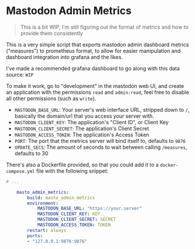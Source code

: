 # Mastodon Admin Metrics

> This is a bit WIP, I'm still figuring out the format of metrics and how to provide them consistently

This is a very simple script that exports mastodon admin dashboard metrics ("measures") to prometheus format,
to allow for easier manipulation and dashboard integration into grafana and the likes.

I've made a recommended grafana dashboard to go along with this data source: `WIP`

To make it work, go to "development" in the mastodon web UI, and create an application with the permissions `read` and `admin:read`,
feel free to disable all other permissions (such as `write`).

- `MASTODON_BASE_URL`: Your server's web interface URL, stripped down to `/`, basically the domain/url that you access your server with.
- `MASTODON_CLIENT_KEY`: The application's "Client ID", or Client Key
- `MASTODON_CLIENT_SECRET`: The application's Client Secret
- `MASTODON_ACCESS_TOKEN`: The application's Access Token
- `PORT`: The port that the metrics server will bind itself to, defaults to `9876`
- `UPDATE_SECS`: The amount of seconds to wait between calling `/measures`, defaults to 30

There's also a Dockerfile provided, so that you could add it to a `docker-compose.yml` file with the following snippet:
```yaml
# ...

    masto_admin_metrics:
        build: masto_admin_metrics
        environment:
            MASTODON_BASE_URL: "https://your.server"
            MASTODON_CLIENT_KEY: KEY
            MASTODON_CLIENT_SECRET: SECRET
            MASTODON_ACCESS_TOKEN: TOKEN
        restart: always
        ports:
        - "127.0.0.1:9876:9876"
```